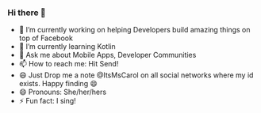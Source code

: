 ### Hi there 👋

<!--
**MsCarol/MsCarol** is a ✨ _special_ ✨ repository because its `README.md` (this file) appears on your GitHub profile.
- 👯 I’m looking to collaborate on DataScience Projects(with R)
- 🤔 I’m looking for help with Kotlin
-->
- 🔭 I’m currently working on helping Developers build amazing things on top of Facebook
- 🌱 I’m currently learning Kotlin
- 💬 Ask me about Mobile Apps, Developer Communities
- 📫 How to reach me: Hit Send! 
- 😄 Just Drop me a note @ItsMsCarol on all social networks where my id exists. Happy finding 😄
- 😄 Pronouns: She/her/hers
- ⚡ Fun fact: I sing! 

